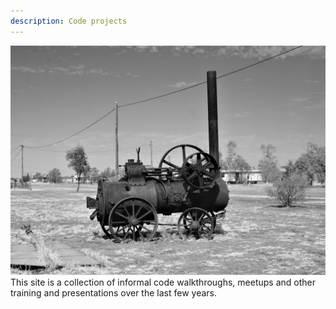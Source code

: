 ```yaml
---
description: Code projects
---
```

![](.gitbook/assets/oldtrain.jpg) This site is a collection of informal code walkthroughs, meetups and other training and presentations over the last few years.   

